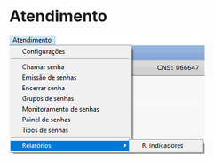 # Atendimento
 ![ImagemInicial](https://github.com/gislenetavaresacsiv/Atendimento/blob/main/Imagens/1.png)
  ![]()
